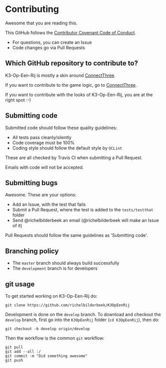 # Contributing

Awesome that you are reading this.

This GitHub follows the [Contributor Covenant Code of Conduct](CODE_OF_CONDUCT.md).

 * For questions, you can create an Issue
 * Code changes go via Pull Requests

## Which GitHub repository to contribute to?

K3-Op-Een-Rij is mostly a skin around [ConnectThree](https://github.com/richelbilderbeek/ConnectThree).

If you want to contribute to the game logic,
go to [ConnectThree](https://github.com/richelbilderbeek/ConnectThree/blob/master/CONTRIBUTING.md).

If you want to contribute with the looks of K3-Op-Een-Rij, you are at the right spot :-) 

## Submitting code

Submitted code should follow these quality guidelines:

 * All tests pass cleanly/silently
 * Code coverage must be 100%
 * Coding style should follow the default style by `OCLint`

These are all checked by Travis CI when submitting
a Pull Request. 

Emails with code will not be accepted.

## Submitting bugs

Awesome. These are your options:

 * Add an Issue, with the test that fails
 * Submit a Pull Request, where the test is added to the `tests/testthat` folder
 * Send @richelbilderbeek an email (@richelbilderbeek will make an Issue of it)

Pull Requests should follow the same guidelines as 'Submitting code'.

## Branching policy

 * The `master` branch should always build successfully
 * The `development` branch is for developers

## git usage

To get started working on K3-Op-Een-Rij do:

```
git clone https://github.com/richelbilderbeek/K3OpEenRij
```

Development is done on the `develop` branch. 
To download and checkout the `develop` branch, 
first go into the `K3OpEenRij` folder (`cd K3OpEenRij`), then do:

```
git checkout -b develop origin/develop
```

Then the workflow is the common `git` workflow:

```
git pull
git add --all :/
git commit -m "Did something awesome"
git push
```
